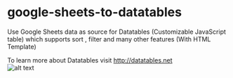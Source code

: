 # google-sheets-to-datatables
Use Google Sheets data as source for Datatables (Customizable JavaScript table) which supports sort , filter and many other features (With HTML Template)

To learn more about Datatables visit http://datatables.net  
![alt text](https://i.imgur.com/VplzlYB.png)
